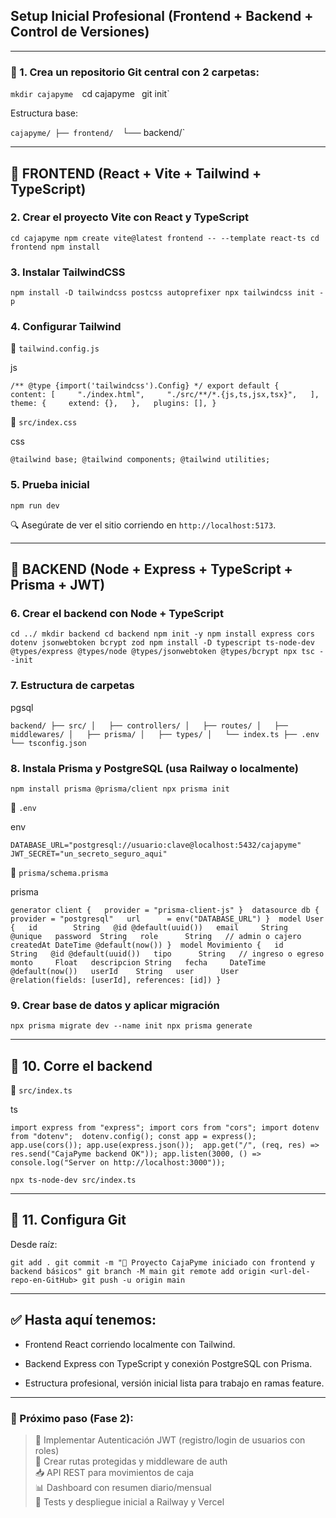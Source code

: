 ## Setup Inicial Profesional (Frontend + Backend + Control de Versiones)

---

### 🧭 1. Crea un repositorio Git central con 2 carpetas:





`mkdir cajapyme 
`cd cajapyme `
`git init`

Estructura base:



`cajapyme/ ├── frontend/ 
		   `└── backend/`

---

## 🎨 FRONTEND (React + Vite + Tailwind + TypeScript)

### 2. Crear el proyecto Vite con React y TypeScript





`cd cajapyme npm create vite@latest frontend -- --template react-ts cd frontend npm install`

### 3. Instalar TailwindCSS





`npm install -D tailwindcss postcss autoprefixer npx tailwindcss init -p`

### 4. Configurar Tailwind

📄 `tailwind.config.js`

js



`/** @type {import('tailwindcss').Config} */ export default {   content: [     "./index.html",     "./src/**/*.{js,ts,jsx,tsx}",   ],   theme: {     extend: {},   },   plugins: [], }`

📄 `src/index.css`

css



`@tailwind base; @tailwind components; @tailwind utilities;`

### 5. Prueba inicial





`npm run dev`

🔍 Asegúrate de ver el sitio corriendo en `http://localhost:5173`.

---

## 🧱 BACKEND (Node + Express + TypeScript + Prisma + JWT)

### 6. Crear el backend con Node + TypeScript





`cd ../ mkdir backend cd backend npm init -y npm install express cors dotenv jsonwebtoken bcrypt zod npm install -D typescript ts-node-dev @types/express @types/node @types/jsonwebtoken @types/bcrypt npx tsc --init`

### 7. Estructura de carpetas

pgsql



`backend/ ├── src/ │   ├── controllers/ │   ├── routes/ │   ├── middlewares/ │   ├── prisma/ │   ├── types/ │   └── index.ts ├── .env └── tsconfig.json`

### 8. Instala Prisma y PostgreSQL (usa Railway o localmente)





`npm install prisma @prisma/client npx prisma init`

📄 `.env`

env



`DATABASE_URL="postgresql://usuario:clave@localhost:5432/cajapyme" JWT_SECRET="un_secreto_seguro_aqui"`

📄 `prisma/schema.prisma`

prisma



`generator client {   provider = "prisma-client-js" }  datasource db {   provider = "postgresql"   url      = env("DATABASE_URL") }  model User {   id        String   @id @default(uuid())   email     String   @unique   password  String   role      String   // admin o cajero   createdAt DateTime @default(now()) }  model Movimiento {   id        String   @id @default(uuid())   tipo      String   // ingreso o egreso   monto     Float   descripcion String   fecha     DateTime @default(now())   userId    String   user      User     @relation(fields: [userId], references: [id]) }`

### 9. Crear base de datos y aplicar migración





`npx prisma migrate dev --name init npx prisma generate`

---

## 🧪 10. Corre el backend

📄 `src/index.ts`

ts



`import express from "express"; import cors from "cors"; import dotenv from "dotenv";  dotenv.config(); const app = express(); app.use(cors()); app.use(express.json());  app.get("/", (req, res) => res.send("CajaPyme backend OK")); app.listen(3000, () => console.log("Server on http://localhost:3000"));`





`npx ts-node-dev src/index.ts`

---

## 🔀 11. Configura Git

Desde raíz:





`git add . git commit -m "🎉 Proyecto CajaPyme iniciado con frontend y backend básicos" git branch -M main git remote add origin <url-del-repo-en-GitHub> git push -u origin main`

---

## ✅ Hasta aquí tenemos:

- Frontend React corriendo localmente con Tailwind.
    
- Backend Express con TypeScript y conexión PostgreSQL con Prisma.
    
- Estructura profesional, versión inicial lista para trabajo en ramas feature.
    

---

### 🧩 Próximo paso (Fase 2):

> 🔐 Implementar Autenticación JWT (registro/login de usuarios con roles)  
> 🚪 Crear rutas protegidas y middleware de auth  
> 📥 API REST para movimientos de caja  
> 📊 Dashboard con resumen diario/mensual  
> 🧪 Tests y despliegue inicial a Railway y Vercel